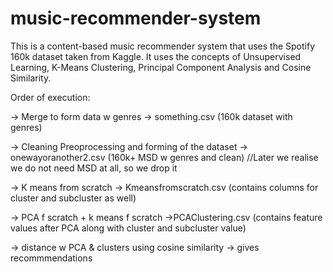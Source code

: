 # music-recommender-system


This is a content-based music recommender system that uses the Spotify 160k dataset taken from Kaggle. It uses the concepts of Unsupervised Learning, K-Means Clustering, Principal Component Analysis and Cosine Similarity. 


Order of execution:


-> Merge to form data w genres -> something.csv (160k dataset with genres)

-> Cleaning Preoprocessing and forming of the dataset -> onewayoranother2.csv (160k+ MSD w genres and clean) //Later we realise we do not need MSD at all, so we drop it

-> K means from scratch -> Kmeansfromscratch.csv (contains columns for cluster and subcluster as well)

-> PCA f scratch + k means f scratch ->PCAClustering.csv (contains feature values after PCA along with cluster and subcluster value)

-> distance w PCA & clusters using cosine similarity -> gives recommmendations



